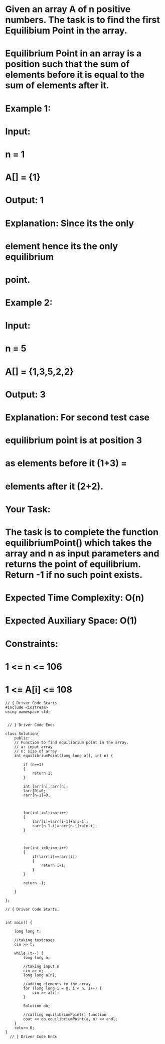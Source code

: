 # Given an array A of n positive numbers. The task is to find the first Equilibium Point in the array. 
# Equilibrium Point in an array is a position such that the sum of elements before it is equal to the sum of elements after it.

# Example 1:

# Input:
# n = 1
# A[] = {1}
# Output: 1
# Explanation: Since its the only 
# element hence its the only equilibrium 
# point. 
# Example 2:

# Input:
# n = 5
# A[] = {1,3,5,2,2}
# Output: 3
# Explanation: For second test case 
# equilibrium point is at position 3 
# as elements before it (1+3) = 
# elements after it (2+2).
 

# Your Task:
# The task is to complete the function equilibriumPoint() which takes the array and n as input parameters and returns the point of equilibrium. Return -1 if no such point exists.

# Expected Time Complexity: O(n)
# Expected Auxiliary Space: O(1)

# Constraints:
# 1 <= n <= 106
# 1 <= A[i] <= 108

```
// { Driver Code Starts
#include <iostream>
using namespace std;


 // } Driver Code Ends

class Solution{
    public:
    // Function to find equilibrium point in the array.
    // a: input array
    // n: size of array
    int equilibriumPoint(long long a[], int n) {
    
        if (n==1)
        {
            return 1;
        }
        
        int larr[n],rarr[n];
        larr[0]=0;
        rarr[n-1]=0;
        
        
        
        for(int i=1;i<n;i++)
        {
            larr[i]=larr[i-1]+a[i-1];
            rarr[n-1-i]=rarr[n-i]+a[n-i];
        }
        
        
        
        for(int i=0;i<n;i++)
        {
            if(larr[i]==rarr[i])
            {
                return i+1;
            }
        }
        
        return -1;
        
    }

};

// { Driver Code Starts.


int main() {

    long long t;
    
    //taking testcases
    cin >> t;

    while (t--) {
        long long n;
        
        //taking input n
        cin >> n;
        long long a[n];

        //adding elements to the array
        for (long long i = 0; i < n; i++) {
            cin >> a[i];
        }
        
        Solution ob;

        //calling equilibriumPoint() function
        cout << ob.equilibriumPoint(a, n) << endl;
    }
    return 0;
}
  // } Driver Code Ends
```